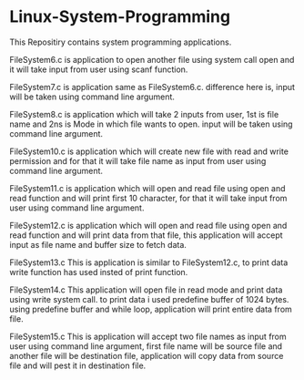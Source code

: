 # Linux-System-Programming
This Repositiry contains system programming applications.

FileSystem6.c is application to open another file using system call open and it will take input from user using scanf function.

FileSystem7.c is application same as FileSystem6.c. difference here is, input will be taken using command line argument.

FileSystem8.c is application which will take 2 inputs from user, 1st is file name and 2ns is Mode in which file wants to open. input will be taken using command line argument.

FileSystem10.c is application which will create new file with read and write permission and for that it will take file name as input from user using command line argument.

FileSystem11.c is application which will open and read file using open and read function and will print first 10 character, for that it will take input from user using command line argument.

FileSystem12.c is application which will open and read file using open and read function and will print data from that file, this application will accept input as file name and buffer size to fetch data.

FileSystem13.c This is application is similar to FileSystem12.c, to print data write function has used insted of print function.

FileSystem14.c This application will open file in read mode and print data using write system call. to print data i used predefine buffer of 1024 bytes. using predefine buffer and while loop, application will print entire data from file.

FileSystem15.c This is application will accept two file names as input from user using command line argument, first file name will be source file and another file will be destination file, application will copy data from source file and will pest it in destination file. 
